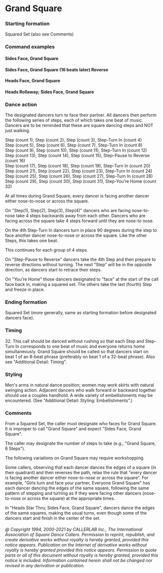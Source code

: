 
# Grand Square

### Starting formation

Squared Set (also see Comments)

### Command examples

#### Sides Face, Grand Square
#### Sides Face, Grand Square (16 beats later) Reverse
#### Heads Face, Grand Square
#### Heads Rollaway; Sides Face, Grand Square

### Dance action

The designated dancers turn to face their partner.
All dancers then perform the following series of steps, each of which takes one beat of music.
Dancers are to be reminded that these are square dancing steps and NOT just walking.

Step (count 1), Step (count 2), Step (count 3), Step-Turn In (count 4)  
Step (count 5), Step (count 6), Step (count 7), Step-Turn In (count 8)  
Step (count 9), Step (count 10), Step (count 11), Step-Turn In (count 12)  
Step (count 13), Step (count 14), Step (count 15), Step-Pause to Reverse (count 16)  
Step (count 17), Step (count 18), Step (count 19), Step-Turn In (count 20)  
Step (count 21), Step (count 22), Step (count 23), Step-Turn In (count 24)  
Step (count 25), Step (count 26), Step (count 27), Step-Turn In (count 28)  
Step (count 29), Step (count 30), Step (count 31), Step-You’re Home (count 32)

At all times during Grand Square, every dancer is facing another dancer either nose-to-nose or across the square.

On "Step(1), Step(2), Step(3), Step(4)" dancers who are facing nose-to-nose take 4 steps backwards away from each other. Dancers who are facing across the square take 4 steps forward until they are nose-to nose.

On the 4th Step-Turn In dancers turn in place 90 degrees during the step to face another dancer nose-to-nose or across the square. Like the other Steps, this takes one beat.

This continues for each group of 4 steps.

On "Step-Pause to Reverse" dancers take the 4th Step and then prepare to reverse directions without turning. The next “Step” will be in the opposite direction, as dancers start to retrace their steps.

On "You're Home" those dancers designated to "face" at the start of the call face back in, making a squared set. The others take the last (fourth) Step and freeze in place.


### Ending formation

Squared Set (more generally, same as starting formation before designated dancers face).

### Timing

32\. 
This call should be danced without rushing so that each Step and Step-Turn In
corresponds to one beat of music and everyone returns home simultaneously.
Grand Square should be called so that dancers start on beat 1 of an 8-beat phrase
(preferably on beat 1 of a 32-beat phrase). Also see "Additional Detail: Timing".

### Styling

Men's arms in natural dance position; women may work skirts with natural
swinging action. Adjacent dancers who walk forward or backward together
should use a couples handhold.
A wide variety of embellishments may be encountered.
(See "Additional Detail: Styling: Embellishments".)

### Comments

From a Squared Set, the caller must designate who faces for Grand Square.
It is improper to call "Grand Square" and expect "Sides Face, Grand Square".

The caller may designate the number of steps to take (e.g., "Grand Square, 6 Steps").

The following variations on Grand Square may require workshopping.

Some callers, observing that each dancer dances the edges of a square (in their quadrant) and then reverses the path, relax the rule that "every dancer is facing another dancer either nose-to-nose or across the square". For example, "Girls turn and face your partner, Everyone Grand Square" has each dancer dancing the edges of the same square, following the same pattern of stepping and turning as if they were facing other dancers (nose-to-nose or across the square) at the appropriate times.

In "Heads Star Thru; Sides Face, Grand Square", dancers dance the edges of the same squares, making the usual turns, even though some of the dancers start and finish in the center of the set.

###### @ Copyright 1994, 2000-2021 by CALLERLAB Inc., The International Association of Square Dance Callers. Permission to reprint, republish, and create derivative works without royalty is hereby granted, provided this notice appears. Publication on the Internet of derivative works without royalty is hereby granted provided this notice appears. Permission to quote parts or all of this document without royalty is hereby granted, provided this notice is included. Information contained herein shall not be changed nor revised in any derivation or publication.
